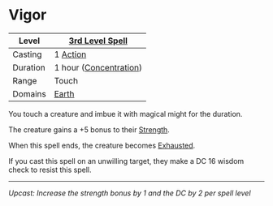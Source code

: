 # Vigor

| Level    | [3rd Level Spell](3rd%20Level%20Spells.md)                       |
| -------- | ---------------------------------------------------------------- |
| Casting  | 1 [Action](../../../../Game%20Procedures/Action.md)              |
| Duration | 1 hour ([Concentration](../../../Spellcasting/Concentration.md)) |
| Range    | Touch                                                            |
| Domains  | [Earth](../../Spell%20Domains/Earth.md)                       |

You touch a creature and imbue it with magical might for the duration.

The creature gains a +5 bonus to their [Strength](../../../../Player%20Characters/Chosen%20Statistics/Strength.md).

When this spell ends, the creature becomes [Exhausted](../../../../Conditions/Exhausted.md).

If you cast this spell on an unwilling target, they make a DC 16 wisdom check to resist this spell.

---
*Upcast: Increase the strength bonus by 1 and the DC by 2 per spell level*
